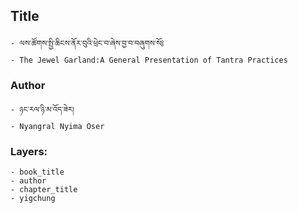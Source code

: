 ## Title
	- ལས་ཚོགས་སྤྱི་ཆིངས་ནོར་བུའི་ཕྲེང་བ་ཞེས་བྱ་བ་བཞུགས་སོ༔
	- The Jewel Garland:A General Presentation of Tantra Practices

### Author
	- ཉང་རལ་ཉི་མ་འོད་ཟེར།
	- Nyangral Nyima Oser

### Layers:
	- book_title
	- author
	- chapter_title
	- yigchung
